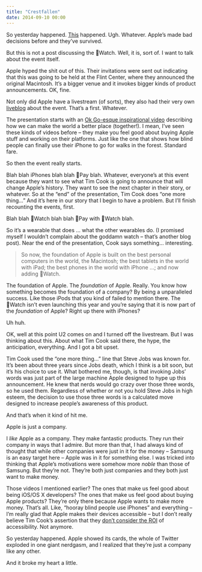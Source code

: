 ```yaml
---
title: "Crestfallen"
date: 2014-09-10 00:00
---
```


<p>So yesterday happened. <a href="http://www.apple.com/watch/">This</a> happened. Ugh. Whatever. Apple’s made bad decisions before and they’ve survived. </p>

<p>But this is not a post discussing the Watch. Well, it is, sort of. I want to talk about the event itself. </p>

<!-- more -->

<p>Apple hyped the shit out of this. Their invitations were sent out indicating that this was going to be held at the Flint Center, where they announced the original Macintosh. It’s a bigger venue and it invokes bigger kinds of product announcements. OK, fine. </p>

<p>Not only did Apple have a livestream (of sorts), they also had their very own <a href="http://www.apple.com/live/2014-sept-event/">liveblog</a> about the event. That’s a first. Whatever.</p>

<p>The presentation starts with an <a href="https://www.youtube.com/watch?v=TJ1SDXbij8Y">Ok Go-esque inspirational video</a> describing how we can make the world a better place (together!). I mean, I’ve seen these kinds of videos before – they make you feel good about buying Apple stuff and working on their platforms. Just like the one that shows how blind people can finally use their iPhone to go for walks in the forest. Standard fare. </p>

<p>So then the event really starts.</p>

<p>Blah blah iPhones blah blah Pay blah. Whatever, everyone’s at this event because they want to see what Tim Cook is going to announce that will change Apple’s history. They want to see the next chapter in their story, or whatever. So at the “end” of the presentation, Tim Cook does “one more thing…” And it’s here in our story that I begin to have a problem. But I’ll finish recounting the events, first.</p>

<p>Blah blah Watch blah blah Pay with Watch blah. </p>

<p>So it’s a wearable that does … what the other wearables do. (I promised myself I wouldn’t complain about the goddamn watch – that’s another blog post). Near the end of the presentation, Cook says something… interesting. </p>

<blockquote>
  <p>So now, the foundation of Apple is built on the best personal computers in the world, the Macintosh; the best tablets in the world with iPad; the best phones in the world with iPhone …; and now adding Watch. </p>

</blockquote>

<p>The foundation of Apple. The <em>foundation</em> of Apple. Really. You know how something becomes the foundation of a company? By being a unparalleled success. Like those iPods that you kind of failed to mention there. The Watch isn’t even launching this year and you’re saying that it is now part of the <em>foundation</em> of Apple? Right up there with iPhones? </p>

<p>Uh huh. </p>

<p>OK, well at this point U2 comes on and I turned off the livestream. But I was thinking about this. About what Tim Cook said there, the hype, the anticipation, everything. And I got a bit upset. </p>

<p>Tim Cook used the “one more thing…” line that Steve Jobs was known for. It’s been about three years since Jobs death, which I think is a bit soon, but it’s his choice to use it. What bothered me, though, is that invoking Jobs’ words was just part of the large machine Apple designed to hype up this announcement. He knew that nerds would go crazy over those three words, so he used them. Regardless of whether or not you hold Steve Jobs in high esteem, the decision to use those three words is a calculated move designed to increase people’s awareness of this product. </p>

<p>And that’s when it kind of hit me. </p>

<p>Apple is just a company.</p>

<p>I <em>like</em> Apple as a company. They make fantastic products. They run their company in ways that I admire. But more than that, I had always kind of thought that while other companies were just in it for the money – Samsung is an easy target here – Apple was in it for something else. I was tricked into thinking that Apple’s motivations were somehow more <em>noble</em> than those of Samsung. But they’re not. They’re both just companies and they both just want to make money. </p>

<p>Those videos I mentioned earlier? The ones that make us feel good about being iOS/OS X developers? The ones that make us feel good about buying Apple products? They’re only there because Apple wants to make more money. That’s all. Like, “hooray blind people use iPhones” and everything – I’m really glad that Apple makes their devices accessible – but I don’t really believe Tim Cook’s assertion that they <a href="http://www.macobserver.com/tmo/article/tim-cook-soundly-rejects-politics-of-the-ncppr-suggests-group-sell-apples-s">don’t consider the ROI</a> of accessibility. Not anymore. </p>

<p>So yesterday happened. Apple showed its cards, the whole of Twitter exploded in one giant nerdgasm, and I realized that they’re just a company like any other. </p>

<p>And it broke my heart a little. </p>

